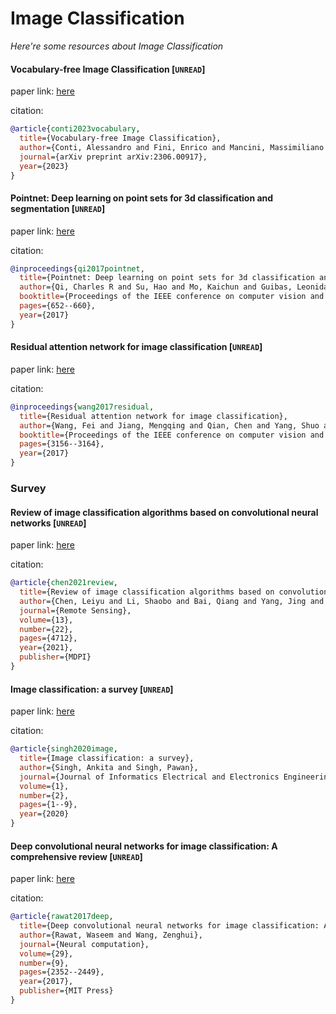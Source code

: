 # Image Classification
*Here're some resources about Image Classification*




#### Vocabulary-free Image Classification [`UNREAD`]

paper link: [here](https://arxiv.org/pdf/2306.00917)

citation: 
```bibtex
@article{conti2023vocabulary,
  title={Vocabulary-free Image Classification},
  author={Conti, Alessandro and Fini, Enrico and Mancini, Massimiliano and Rota, Paolo and Wang, Yiming and Ricci, Elisa},
  journal={arXiv preprint arXiv:2306.00917},
  year={2023}
}
```

#### Pointnet: Deep learning on point sets for 3d classification and segmentation [`UNREAD`]

paper link: [here](https://openaccess.thecvf.com/content_cvpr_2017/papers/Qi_PointNet_Deep_Learning_CVPR_2017_paper.pdf)

citation: 
```bibtex
@inproceedings{qi2017pointnet,
  title={Pointnet: Deep learning on point sets for 3d classification and segmentation},
  author={Qi, Charles R and Su, Hao and Mo, Kaichun and Guibas, Leonidas J},
  booktitle={Proceedings of the IEEE conference on computer vision and pattern recognition},
  pages={652--660},
  year={2017}
}
```



#### Residual attention network for image classification [`UNREAD`]

paper link: [here](https://openaccess.thecvf.com/content_cvpr_2017/papers/Wang_Residual_Attention_Network_CVPR_2017_paper.pdf)

citation: 
```bibtex
@inproceedings{wang2017residual,
  title={Residual attention network for image classification},
  author={Wang, Fei and Jiang, Mengqing and Qian, Chen and Yang, Shuo and Li, Cheng and Zhang, Honggang and Wang, Xiaogang and Tang, Xiaoou},
  booktitle={Proceedings of the IEEE conference on computer vision and pattern recognition},
  pages={3156--3164},
  year={2017}
}
```



### Survey


#### Review of image classification algorithms based on convolutional neural networks [`UNREAD`]

paper link: [here](https://www.mdpi.com/2072-4292/13/22/4712)

citation: 
```bibtex
@article{chen2021review,
  title={Review of image classification algorithms based on convolutional neural networks},
  author={Chen, Leiyu and Li, Shaobo and Bai, Qiang and Yang, Jing and Jiang, Sanlong and Miao, Yanming},
  journal={Remote Sensing},
  volume={13},
  number={22},
  pages={4712},
  year={2021},
  publisher={MDPI}
}
```



#### Image classification: a survey [`UNREAD`]

paper link: [here](https://jieee.a2zjournals.com/index.php/ieee/article/download/2/7)

citation: 
```bibtex
@article{singh2020image,
  title={Image classification: a survey},
  author={Singh, Ankita and Singh, Pawan},
  journal={Journal of Informatics Electrical and Electronics Engineering (JIEEE)},
  volume={1},
  number={2},
  pages={1--9},
  year={2020}
}
```
    


#### Deep convolutional neural networks for image classification: A comprehensive review [`UNREAD`]

paper link: [here](https://www.researchgate.net/profile/Zenghui-Wang-6/publication/317496930_Deep_Convolutional_Neural_Networks_for_Image_Classification_A_Comprehensive_Review/links/59f814630f7e9b553ebefe27/Deep-Convolutional-Neural-Networks-for-Image-Classification-A-Comprehensive-Review.pdf)

citation: 
```bibtex
@article{rawat2017deep,
  title={Deep convolutional neural networks for image classification: A comprehensive review},
  author={Rawat, Waseem and Wang, Zenghui},
  journal={Neural computation},
  volume={29},
  number={9},
  pages={2352--2449},
  year={2017},
  publisher={MIT Press}
}
```
    
    